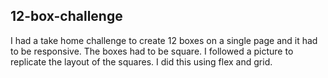 ## 12-box-challenge

I had a take home challenge to create 12 boxes on a single page and it had to be responsive.
The boxes had to be square. I followed a picture to replicate the layout of the squares. I did this using flex and grid. 
